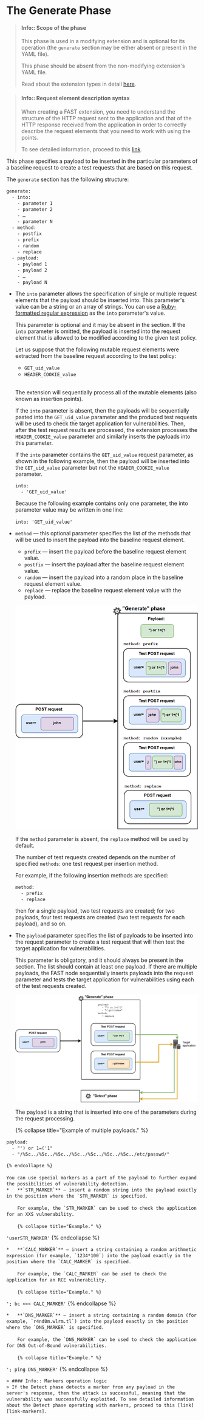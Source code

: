 [link-points]:          points/intro.md
[link-ruby-regexp]:     http://ruby-doc.org/core-2.6.1/doc/regexp_rdoc.html
[link-logic]:           logic.md
[link-markers]:         detect/markers.md
[link-ext-logic]:       logic.md

[img-generate-methods]:     ../../images/dsl/en/phases/generate-methods.png
[img-generate-payload]:     ../../images/dsl/en/phases/generate-payload.png

#  The Generate Phase

<!-- -->
>   #### Info:: Scope of the phase
>   
>   This phase is used in a modifying extension and is optional for its operation (the `generate` section may be either absent or present in the YAML file).
>   
>   This phase should be absent from the non-modifying extension's YAML file.
>
>   Read about the extension types in detail [here][link-ext-logic].

<!-- -->

> #### Info::  Request element description syntax
> When creating a FAST extension, you need to understand the structure of the HTTP request sent to the application and that of the HTTP response received from the application in order to correctly describe the request elements that you need to work with using the points. 
> 
> To see detailed information, proceed to this [link][link-points].
<!-- -->

This phase specifies a payload to be inserted in the particular parameters of a baseline request to create a test requests that are based on this request.

The `generate` section has the following structure:

```
generate:
  - into:
    - parameter 1
    - parameter 2
    - …
    - parameter N
  - method:
    - postfix
    - prefix
    - random
    - replace
  - payload:
    - payload 1
    - payload 2
    - …
    - payload N
```

*   The `into` parameter allows the specification of single or multiple request elements that the payload should be inserted into. This parameter's value can be a string or an array of strings. You can use a [Ruby-formatted regular expression][link-ruby-regexp] as the `into` parameter's value.
    
    This parameter is optional and it may be absent in the section. If the `into` parameter is omitted, the payload is inserted into the request element that is allowed to be modified according to the given test policy.
    
    Let us suppose that the following mutable request elements were extracted from the baseline request according to the test policy:
    *   `GET_uid_value`
    *   `HEADER_COOKIE_value`
<br><br>
    
    The extension will sequentially process all of the mutable elements (also known as insertion points). 
    
    If the `into` parameter is absent, then the payloads will be sequentially pasted into the `GET_uid_value` parameter and the produced test requests will be used to check the target application for vulnerabilities. Then, after the test request results are processed, the extension processes the `HEADER_COOKIE_value` parameter and similarly inserts the payloads into this parameter.
    
    If the `into` parameter contains the `GET_uid_value` request parameter, as shown in the following example, then the payload will be inserted into the `GET_uid_value` parameter but not the `HEADER_COOKIE_value` parameter.
    
    ```
    into: 
      - 'GET_uid_value'
    ```
    Because the following example contains only one parameter, the into parameter value may be written in one line:
    
    `into: 'GET_uid_value'`

*   `method` — this optional parameter specifies the list of the methods that will be used to insert the payload into the baseline request element. 
    *   `prefix` — insert the payload before the baseline request element value.
    *   `postfix` — insert the payload after the baseline request element value.
    *   `random` — insert the payload into a random place in the baseline request element value.
    *   `replace` — replace the baseline request element value with the payload.
    
    ![Payload insertion methods][img-generate-methods]
    
    If the `method` parameter is absent, the `replace` method will be used by default.
    
    The number of test requests created depends on the number of specified `methods`: one test request per insertion method.
    
    For example, if the following insertion methods are specified:
    
    ```
    method:
      - prefix
      - replace
    ```
    
    then for a single payload, two test requests are created; for two payloads, four test requests are created (two test requests for each payload), and so on.

*   The `payload` parameter specifies the list of payloads to be inserted into the request parameter to create a test request that will then test the target application for vulnerabilities.
    
    This parameter is obligatory, and it should always be present in the section. The list should contain at least one payload. If there are multiple payloads, the FAST node sequentially inserts payloads into the request parameter and tests the target application for vulnerabilities using each of the test requests created.
    
    ![Payload generation][img-generate-payload]
    
    The payload is a string that is inserted into one of the parameters during the request processing.
    
    {% collapse title="Example of multiple payloads." %}
```
payload:
  - "') or 1=('1"
  - "/%5c../%5c../%5c../%5c../%5c../%5c../%5c../etc/passwd/"
```
    {% endcollapse %}
    
    You can use special markers as a part of the payload to further expand the possibilities of vulnerability detection.
    *   **`STR_MARKER`** — insert a random string into the payload exactly in the position where the `STR_MARKER` is specified. 
        
        For example, the `STR_MARKER` can be used to check the application for an XXS vulnerability.
        
        {% collapse title="Example." %}
`'userSTR_MARKER'`
        {% endcollapse %}
    
    *   **`CALC_MARKER`** — insert a string containing a random arithmetic expression (for example, `1234*100`) into the payload exactly in the position where the `CALC_MARKER` is specified.
        
        For example, the `CALC_MARKER` can be used to check the application for an RCE vulnerability.
        
        {% collapse title="Example." %}
`'; bc <<< CALC_MARKER'`
        {% endcollapse %}
    
    *   **`DNS_MARKER`** — insert a string containing a random domain (for example, `r4nd0m.wlrm.tl`) into the payload exactly in the position where the `DNS_MARKER` is specified.
        
        For example, the `DNS_MARKER` can be used to check the application for DNS Out-of-Bound vulnerabilities.

        {% collapse title="Example." %}
`'; ping DNS_MARKER'`
    {% endcollapse %}
    
    > #### Info:: Markers operation logic
    > If the Detect phase detects a marker from any payload in the server's response, then the attack is successful, meaning that the vulnerability was successfully exploited. To see detailed information about the Detect phase operating with markers, proceed to this [link][link-markers].